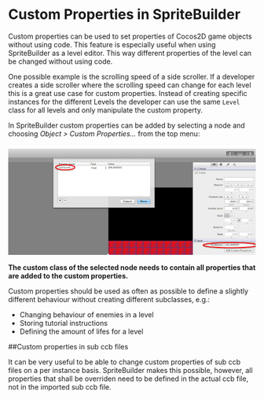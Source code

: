 # Custom Properties in SpriteBuilder

Custom properties can be used to set properties of Cocos2D game objects without using code. This feature is especially useful when using SpriteBuilder as a level editor. This way different properties of the level can be changed without using code.

One possible example is the scrolling speed of a side scroller. If a developer creates a side scroller where the scrolling speed can change for each level this is a great use case for custom properties. Instead of creating specific instances for the different Levels the developer can use the same `Level` class for all levels and only manipulate the custom property.

In SpriteBuilder custom properties can be added by selecting a node and choosing *Object > Custom Properties...* from the top menu:

![image](custom-properties-dialog.png)

**The custom class of the selected node needs to contain all properties that are added to the custom properties.**

Custom properties should be used as often as possible to define a slightly different behaviour without creating different subclasses, e.g.:

- Changing behaviour of enemies in a level
- Storing tutorial instructions
- Defining the amount of lifes for a level

##Custom properties in sub ccb files

It can be very useful to be able to change custom properties of sub ccb files on a per instance basis. SpriteBuilder makes this possible, however, all properties that shall be overriden need to be defined in the actual ccb file, not in the imported sub ccb file.